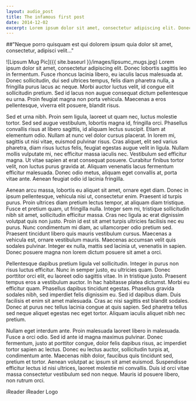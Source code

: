 ```yaml
---
layout: audio_post
title: The infamous first post
date: 2014-12-02
excerpt: Lorem ipsum dolor sit amet, consectetur adipiscing elit. Donec lobortis sagittis leo in fermentum. Fusce rhoncus lacinia libero, eu iaculis lacus malesuada at. Donec sollicitudin, dui sed ultrices tempus, felis diam pharetra nulla, a fringilla purus lacus ac nequest.
---
```


##"Neque porro quisquam est qui dolorem ipsum quia dolor sit amet, consectetur, adipisci velit..."
<!-- full path syntax "url in config must be disabled to work"
![Lipsum Mug Pic](/images/lipsumc_mugs.jpg)
-->

![Lipsum Mug Pic]({{ site.baseurl }}/images/lipsumc_mugs.jpg) Lorem ipsum dolor sit amet, consectetur adipiscing elit. Donec lobortis sagittis leo in fermentum. Fusce rhoncus lacinia libero, eu iaculis lacus malesuada at. Donec sollicitudin, dui sed ultrices tempus, felis diam pharetra nulla, a fringilla purus lacus ac neque. Morbi auctor luctus velit, id congue elit sollicitudin pretium. Sed id lacus non augue consequat dictum pellentesque eu urna. Proin feugiat magna non porta vehicula. Maecenas a eros pellentesque, viverra elit posuere, blandit risus.

Sed et urna nibh. Proin sem ligula, laoreet ut quam nec, luctus molestie tortor. Sed sed augue vestibulum, lobortis magna id, fringilla orci. Phasellus convallis risus at libero sagittis, id aliquam lectus suscipit. Etiam at elementum odio. Nullam at nunc vel dolor cursus placerat. In lorem mi, sagittis ut nisi vitae, euismod pulvinar risus. Cras aliquet, elit sed varius pharetra, diam risus luctus felis, feugiat egestas augue velit in ligula. Nullam mollis vulputate mi, nec efficitur massa iaculis nec. Vestibulum sed efficitur magna. Ut vitae sapien at erat consequat posuere. Curabitur finibus tortor velit, non luctus purus gravida at. Aliquam venenatis lacus fermentum efficitur malesuada. Donec odio metus, aliquam eget convallis at, porta vitae ante. Aenean feugiat odio id lacinia fringilla.

Aenean arcu massa, lobortis eu aliquet sit amet, ornare eget diam. Donec in ipsum pellentesque, vehicula nisi ut, consectetur enim. Praesent id turpis purus. Proin ultrices diam pretium lectus tempor, at aliquam diam tristique. Fusce et pretium quam, ut fringilla nulla. Integer sem mi, tristique sollicitudin nibh sit amet, sollicitudin efficitur massa. Cras nec ligula ac erat dignissim volutpat quis non justo. Proin id est sit amet turpis ultricies facilisis nec eu purus. Nunc condimentum mi diam, ac ullamcorper odio pretium sed. Praesent tincidunt libero quis mauris vestibulum cursus. Maecenas a vehicula est, ornare vestibulum mauris. Maecenas accumsan velit quis sodales pulvinar. Integer ex nulla, mattis sed lacinia ut, venenatis in sapien. Donec posuere magna non lorem dictum posuere sit amet a orci.

Pellentesque dapibus pretium ligula vel sollicitudin. Integer in purus non risus luctus efficitur. Nunc in semper justo, eu ultricies quam. Donec porttitor orci elit, eu laoreet odio sagittis vitae. In in tristique justo. Praesent tempus eros a vestibulum auctor. In hac habitasse platea dictumst. Morbi eu efficitur quam. Phasellus dapibus tincidunt egestas. Phasellus gravida sodales nibh, sed imperdiet felis dignissim eu. Sed id dapibus diam. Duis facilisis et enim sit amet malesuada. Cras ac nisi sagittis est blandit sodales. Donec at purus nec tellus lacinia congue at quis sapien. Sed pharetra tellus sed neque aliquet egestas nec eget tortor. Aliquam iaculis aliquet nibh nec pretium.

Nullam eget interdum ante. Proin malesuada laoreet libero in malesuada. Fusce a orci odio. Sed id ante id magna maximus pulvinar. Donec fermentum, justo at porttitor congue, dolor felis dapibus risus, ac imperdiet tortor sapien ac lectus. Donec eu lectus auctor, sollicitudin turpis at, condimentum ante. Maecenas nibh dolor, faucibus quis tincidunt sed, pretium et tortor. Aenean volutpat ac ipsum sit amet euismod. Suspendisse efficitur lectus id nisi ultrices, laoreet molestie mi convallis. Duis id orci vitae massa consectetur vestibulum sed non neque. Mauris id posuere libero, non rutrum orci.

iReader	iReader Logo
